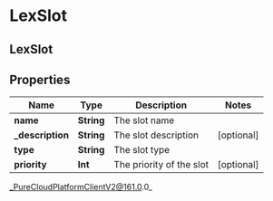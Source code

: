 # LexSlot

## LexSlot

## Properties

|Name | Type | Description | Notes|
|------------ | ------------- | ------------- | -------------|
| **name** | **String** | The slot name | |
| **_description** | **String** | The slot description | [optional] |
| **type** | **String** | The slot type | |
| **priority** | **Int** | The priority of the slot | [optional] |



_PureCloudPlatformClientV2@161.0.0_
